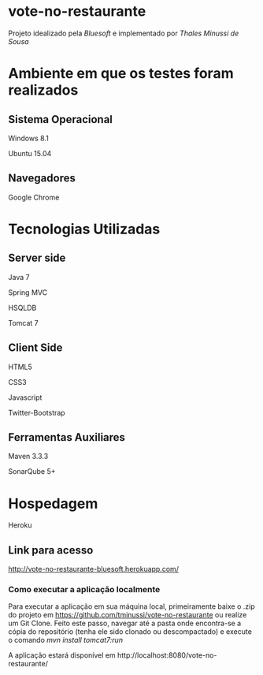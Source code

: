# vote-no-restaurante

Projeto idealizado pela *Bluesoft* e implementado por *Thales Minussi de Sousa*

# Ambiente em que os testes foram realizados

## Sistema Operacional
Windows 8.1

Ubuntu 15.04

## Navegadores

Google Chrome

# Tecnologias Utilizadas

## Server side

Java 7

Spring MVC

HSQLDB

Tomcat 7

## Client Side

HTML5

CSS3

Javascript

Twitter-Bootstrap

## Ferramentas Auxiliares

Maven 3.3.3

SonarQube 5+

# Hospedagem 

Heroku

## Link para acesso

http://vote-no-restaurante-bluesoft.herokuapp.com/

### Como executar a aplicação localmente

Para executar a aplicação em sua máquina local, primeiramente baixe o .zip do projeto em https://github.com/tminussi/vote-no-restaurante ou realize um Git Clone.
Feito este passo, navegar até a pasta onde encontra-se a cópia do repositório (tenha ele sido clonado ou descompactado) e execute o comando *mvn install tomcat7:run*

A aplicação estará disponível em http://localhost:8080/vote-no-restaurante/


